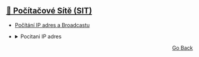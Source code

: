## <a href="./..">🔌 Počítačové Sítě (SIT)</a>

- <a href="./4_POCITANI_IP_BROADCAST.txt">Počítání IP adres a Broadcastu</a>
- <details>
    <summary>Pocitani IP adres</summary>
    
    ![image](https://user-images.githubusercontent.com/83291717/189092158-07a91378-8708-43a3-8012-afef871c7c46.png)
    
  </details>


<p align="right">
  <a href="./..">Go Back</a>
</p>

